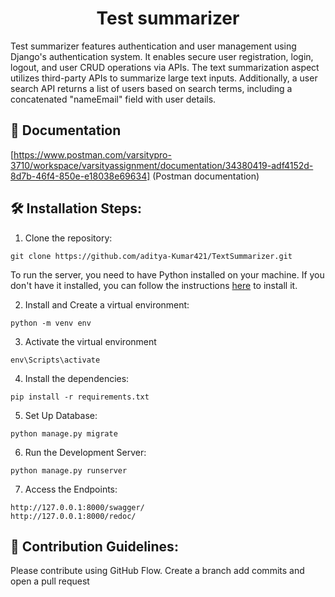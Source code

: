 <h1 align="center" id="title">Test summarizer</h1>

<p id="description">Test summarizer features authentication and user management using Django's authentication system. It enables secure user registration, login, logout, and user CRUD operations via APIs. The text summarization aspect utilizes third-party APIs to summarize large text inputs. Additionally, a user search API returns a list of users based on search terms, including a concatenated "nameEmail" field with user details.</p>

<h2>🚀 Documentation</h2>

[https://www.postman.com/varsitypro-3710/workspace/varsityassignment/documentation/34380419-adf4152d-8d7b-46f4-850e-e18038e69634] (Postman documentation)

  
<h2>🛠️ Installation Steps:</h2>

1. Clone the repository:

```CMD
git clone https://github.com/aditya-Kumar421/TextSummarizer.git
```

To run the server, you need to have Python installed on your machine. If you don't have it installed, you can follow the instructions [here](https://www.geeksforgeeks.org/download-and-install-python-3-latest-version/) to install it.

2. Install and Create a virtual environment:

```CMD
python -m venv env
```

3. Activate the virtual environment

```CMD
env\Scripts\activate
```

4. Install the dependencies:

```CMD
pip install -r requirements.txt
```

5. Set Up Database:

```
python manage.py migrate
```

6. Run the Development Server:

```
python manage.py runserver
```

7. Access the Endpoints:

```
http://127.0.0.1:8000/swagger/
http://127.0.0.1:8000/redoc/
```

<h2>🍰 Contribution Guidelines:</h2>

Please contribute using GitHub Flow. Create a branch add commits and open a pull request
